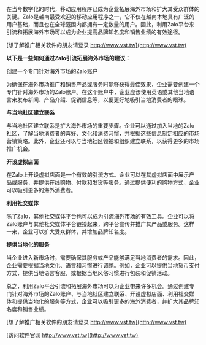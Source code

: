 在当今数字化的时代，移动应用程序已成为企业拓展海外市场和扩大其受众群体的关键。Zalo是越南最受欢迎的移动应用程序之一，它不仅在越南本地具有广泛的用户基础，而且也在全球范围内都拥有一定数量的用户。因此，利用Zalo平台来引流和拓展海外市场可以成为企业提高品牌知名度和销售业绩的有效途径。

[想了解推广相关软件的朋友请登录 http://www.vst.tw](http://www.vst.tw)

**以下是一些如何通过Zalo引流拓展海外市场的建议：**

创建一个专门针对海外市场的Zalo账户

为确保在海外市场推广和销售产品或服务时能够获得最佳效果，企业需要创建一个专门针对海外市场的Zalo账户。在这个账户中，企业应该使用英语或其他当地语言来发布新闻、产品介绍、促销信息等，以便更好地吸引当地消费者的眼球。

**与当地社区建立联系**

与当地社区建立联系是扩大海外市场的重要步骤。企业可以通过加入当地的Zalo社区，了解当地消费者的喜好、文化和消费习惯，并根据这些信息制定相应的市场营销策略。此外，企业还可以与当地社区领袖和组织建立联系，以获得更多的市场推广机会。

**开设虚拟店面**

在Zalo上开设虚拟店面是一个有效的引流方式。企业可以在其虚拟店面中展示产品或服务，并提供在线购物、付款和发货等服务。通过提供便利的购物方式，企业可以吸引更多的海外消费者。

**利用社交媒体**

除了Zalo，其他社交媒体平台也可以成为引流海外市场的有效工具。企业可以将Zalo账户与其他社交媒体平台链接起来，跨平台宣传并推广其产品或服务。这样一来，企业可以扩大受众群体，并增加品牌知名度。

**提供当地化的服务**

当企业进入新市场时，需要确保其服务或产品能够满足当地消费者的需求。因此，企业需要根据当地文化、语言和习惯进行调整。例如，企业可以提供当地货币支付方式，提供当地语言客服，或根据当地风俗习惯进行包装和促销活动。

总之，利用Zalo平台引流和拓展海外市场可以为企业带来许多机会。通过创建专门针对海外市场的Zalo账户、与当地社区建立联系、开设虚拟店面、利用社交媒体和提供当地化的服务等方式，企业可以吸引更多的海外消费者，并扩大其品牌知名度和销售业绩。

[想了解推广相关软件的朋友请登录 http://www.vst.tw](http://www.vst.tw)


[访问软件官网 http://www.vst.tw](http://www.vst.tw)
